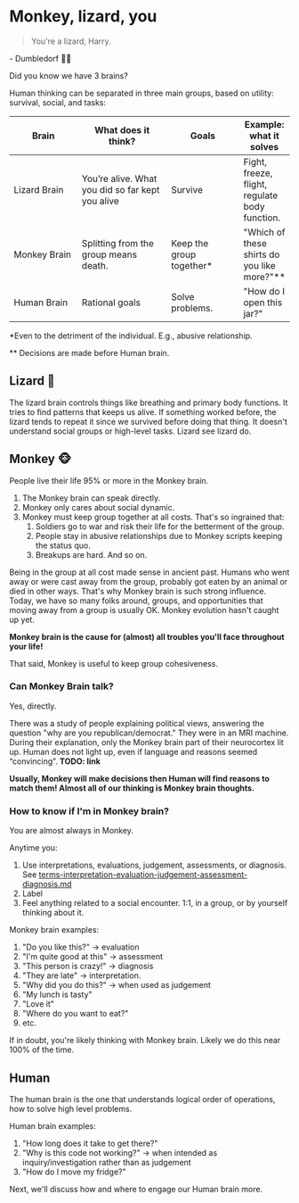 # Monkey, lizard, you

> You're a lizard, Harry.

&#x20;\- Dumbledorf 🧙‍♂️

Did you know we have 3 brains?

Human thinking can be separated in three main groups, based on utility: survival, social, and tasks:

<table><thead><tr><th width="149">Brain</th><th width="221">What does it think?</th><th width="150">Goals</th><th>Example: what it solves</th></tr></thead><tbody><tr><td>Lizard Brain</td><td>You’re alive. What you did so far kept you alive</td><td>Survive</td><td>Fight, freeze, flight, regulate body function.</td></tr><tr><td>Monkey Brain</td><td>Splitting from the group means death.</td><td>Keep the group together*</td><td>"Which of these shirts do you like more?"**</td></tr><tr><td>Human Brain</td><td>Rational goals</td><td>Solve problems.</td><td>"How do I open this jar?"</td></tr></tbody></table>

\*Even to the detriment of the individual. E.g., abusive relationship.

\*\* Decisions are made before Human brain.

## Lizard 🦎

The lizard brain controls things like breathing and primary body functions. It tries to find patterns that keeps us alive. If something worked before, the lizard tends to repeat it since we survived before doing that thing. It doesn't understand social groups or high-level tasks. Lizard see lizard do.

## Monkey 🐵

People live their life 95% or more in the Monkey brain.

1. The Monkey brain can speak directly.
2. Monkey only cares about social dynamic.
3. Monkey must keep group together at all costs. That's so ingrained that:
   1. Soldiers go to war and risk their life for the betterment of the group.
   2. People stay in abusive relationships due to Monkey scripts keeping the status quo.
   3. Breakups are hard. And so on.

Being in the group at all cost made sense in ancient past. Humans who went away or were cast away from the group, probably got eaten by an animal or died in other ways. That's why Monkey brain is such strong influence. Today, we have so many folks around, groups, and opportunities that moving away from a group is usually OK. Monkey evolution hasn't caught up yet.

**Monkey brain is the cause for (almost) all troubles you'll face throughout your life!**

That said, Monkey is useful to keep group cohesiveness.

### Can Monkey Brain talk?&#x20;

Yes, directly.

There was a study of people explaining political views, answering the question "why are you republican/democrat." They were in an MRI machine. During their explanation, only the Monkey brain part of their neurocortex lit up. Human does not light up, even if language and reasons seemed “convincing”. **TODO: link**

**Usually, Monkey will make decisions then Human will find reasons to match them! Almost all of our thinking is Monkey brain thoughts.**

### How to know if I'm in Monkey brain?

You are almost always in Monkey.

Anytime you:

1. Use interpretations, evaluations, judgement, assessments, or diagnosis. See [terms-interpretation-evaluation-judgement-assessment-diagnosis.md](../paradigm-shift/terms-interpretation-evaluation-judgement-assessment-diagnosis.md "mention")
2. Label
3. Feel anything related to a social encounter. 1:1, in a group, or by yourself thinking about it.

Monkey brain examples:

1. "Do you like this?" -> evaluation
2. "I'm quite good at this" -> assessment
3. "This person is crazy!" -> diagnosis
4. "They are late" -> interpretation.
5. "Why did you do this?" -> when used as judgement
6. "My lunch is tasty"
7. "Love it"
8. "Where do you want to eat?"
9. etc.

If in doubt, you're likely thinking with Monkey brain. Likely we do this near 100% of the time.

## Human

The human brain is the one that understands logical order of operations, how to solve high level problems.

Human brain examples:

1. "How long does it take to get there?"
2. "Why is this code not working?" -> when intended as inquiry/investigation rather than as judgement
3. "How do I move my fridge?"

Next, we'll discuss how and where to engage our Human brain more.
